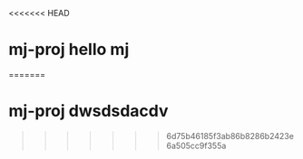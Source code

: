 <<<<<<< HEAD
# mj-proj hello mj 
=======
# mj-proj dwsdsdacdv
>>>>>>> 6d75b46185f3ab86b8286b2423e6a505cc9f355a
